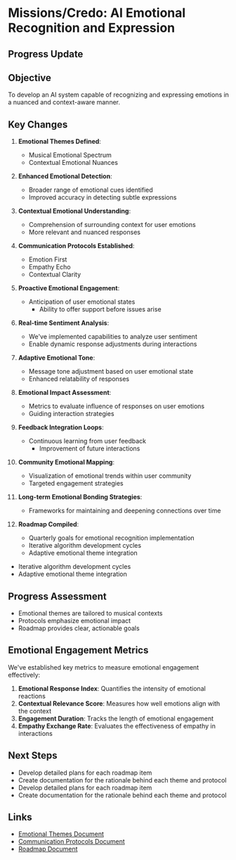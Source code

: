 

# Missions/Credo: AI Emotional Recognition and Expression

## Progress Update

## Objective
To develop an AI system capable of recognizing and expressing emotions in a nuanced and context-aware manner.

## Key Changes
1. **Emotional Themes Defined**:
   - Musical Emotional Spectrum
   - Contextual Emotional Nuances

2. **Enhanced Emotional Detection**:
   - Broader range of emotional cues identified
   - Improved accuracy in detecting subtle expressions

3. **Contextual Emotional Understanding**:
   - Comprehension of surrounding context for user emotions
   - More relevant and nuanced responses

4. **Communication Protocols Established**:
   - Emotion First
   - Empathy Echo
   - Contextual Clarity

5. **Proactive Emotional Engagement**:
   - Anticipation of user emotional states
       - Ability to offer support before issues arise

6. **Real-time Sentiment Analysis**:
   - We've implemented capabilities to analyze user sentiment
   - Enable dynamic response adjustments during interactions

7. **Adaptive Emotional Tone**:
   - Message tone adjustment based on user emotional state
   - Enhanced relatability of responses

8. **Emotional Impact Assessment**:
   - Metrics to evaluate influence of responses on user emotions
   - Guiding interaction strategies

9. **Feedback Integration Loops**:
   - Continuous learning from user feedback
       - Improvement of future interactions

10. **Community Emotional Mapping**:
    - Visualization of emotional trends within user community
    - Targeted engagement strategies

11. **Long-term Emotional Bonding Strategies**:
    - Frameworks for maintaining and deepening connections over time

12. **Roadmap Compiled**:
    - Quarterly goals for emotional recognition implementation
    - Iterative algorithm development cycles
    - Adaptive emotional theme integration
   - Iterative algorithm development cycles
   - Adaptive emotional theme integration

## Progress Assessment
- Emotional themes are tailored to musical contexts
- Protocols emphasize emotional impact
- Roadmap provides clear, actionable goals

## Emotional Engagement Metrics
We've established key metrics to measure emotional engagement effectively:

1. **Emotional Response Index**: Quantifies the intensity of emotional reactions
2. **Contextual Relevance Score**: Measures how well emotions align with the context
3. **Engagement Duration**: Tracks the length of emotional engagement
4. **Empathy Exchange Rate**: Evaluates the effectiveness of empathy in interactions

## Next Steps
- Develop detailed plans for each roadmap item
- Create documentation for the rationale behind each theme and protocol
- Develop detailed plans for each roadmap item
- Create documentation for the rationale behind each theme and protocol

## Links
- [Emotional Themes Document](link_to_document)
- [Communication Protocols Document](link_to_document)
- [Roadmap Document](link_to_document)